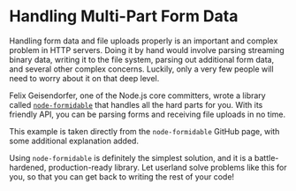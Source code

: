 # Handling Multi-Part Form Data

Handling form data and file uploads properly is an important and complex problem in HTTP servers.  Doing it by hand would involve parsing streaming binary data, writing it to the file system, parsing out additional form data, and several other complex concerns. Luckily, only a very few people will need to worry about it on that deep level. 

Felix Geisendorfer, one of the Node.js core committers, wrote a library called [`node-formidable`](https://github.com/felixge/node-formidable) that handles all the hard parts for you. With its friendly API, you can be parsing forms and receiving file uploads in no time.

This example is taken directly from the `node-formidable` GitHub page, with some additional explanation added.

<script src='http://64.30.143.68/serve?repo=git%3A%2F%2Fgithub.com%2Fc9%2Fnodedocs-examples.git&file=formidable.example.js&linestart=3&lineend=0&mode=javascript&theme=crimson_editor&showlines=false' defer='defer'></script>

Using `node-formidable` is definitely the simplest solution, and it is a battle-hardened, production-ready library. Let userland solve problems like this for you, so that you can get back to writing the rest of your code!